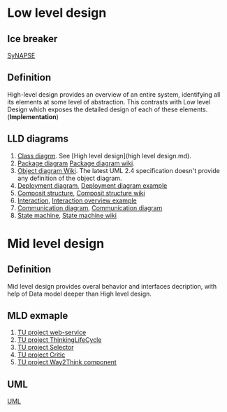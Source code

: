 # Low level design

## Ice breaker

[SyNAPSE](http://www-03.ibm.com/press/us/en/pressrelease/41710.wss)

## Definition

High-level design provides an overview of an entire system, identifying all its elements at some level of abstraction. This contrasts with Low level Design which exposes the detailed design of each of these elements.(**Implementation**)

## LLD diagrams

1. [Class diagrm](https://en.wikipedia.org/wiki/Class_diagram). See [High level design](high level design.md).
1. [Package diagram](package_diagram.md)
[Package diagram wiki](https://en.wikipedia.org/wiki/Package_diagram). 
1. [Object diagram Wiki](https://en.wikipedia.org/wiki/Object_diagram).
The latest UML 2.4 specification doesn't provide any definition of the object diagram. 
1. [Deployment diagram](deployment.md),
[Deployment diagram example](https://en.wikipedia.org/wiki/Deployment_diagram)
1. [Composit structure](composit.md),
[Composit structure wiki](https://en.wikipedia.org/wiki/Composite_structure_diagram)
1. [Interaction](interaction.md),
[Interaction overview example](https://en.wikipedia.org/wiki/Interaction_overview_diagram)
1. [Communication diagram](communication_diagram.md), 
[Communication diagram](https://en.wikipedia.org/wiki/Communication_diagram)
1. [State machine](state_machine_diagram.md),
[State machine wiki](https://en.wikipedia.org/wiki/UML_state_machine)

# Mid level design

## Definition 

Mid level design provides overal behavior and interfaces decription, with help of Data model deeper than High level design.

## MLD exmaple

1. [TU project web-service](https://github.com/development-team/2/blob/master/doc/design-specification/tu-web-service.md)
1. [TU project ThinkingLifeCycle](https://github.com/development-team/2/blob/master/doc/design-specification/thinking-life-cycle.md)
1. [TU project Selector](https://github.com/development-team/2/blob/master/doc/design-specification/selector.md)
1. [TU project Critic](https://github.com/development-team/2/blob/master/doc/design-specification/critics.md)
1. [TU project Way2Think component](https://github.com/development-team/2/blob/master/doc/design-specification/way2Think.md)

## UML

[UML](uml.md)
